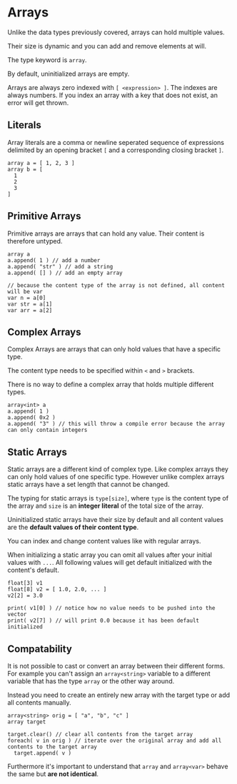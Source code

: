 # Arrays

Unlike the data types previously covered, arrays can hold multiple
values.

Their size is dynamic and you can add and remove elements at will.

The type keyword is `array`.

By default, uninitialized arrays are empty.

Arrays are always zero indexed with `[ <expression> ]`. The indexes are
always numbers. If you index an array with a key that does not exist, an
error will get thrown.

## Literals

Array literals are a comma or newline seperated sequence of expressions
delimited by an opening bracket `[` and a corresponding closing bracket
`]`.

``` 
array a = [ 1, 2, 3 ]
array b = [
  1
  2
  3
]
```

## Primitive Arrays

Primitive arrays are arrays that can hold any value. Their content is
therefore untyped.

``` 
array a
a.append( 1 ) // add a number
a.append( "str" ) // add a string
a.append( [] ) // add an empty array

// because the content type of the array is not defined, all content will be var
var n = a[0]
var str = a[1]
var arr = a[2]
```

## Complex Arrays

Complex Arrays are arrays that can only hold values that have a specific
type.

The content type needs to be specified within `<` and `>` brackets.

There is no way to define a complex array that holds multiple different
types.

``` 
array<int> a
a.append( 1 )
a.append( 0x2 )
a.append( "3" ) // this will throw a compile error because the array can only contain integers
```

## Static Arrays

Static arrays are a different kind of complex type. Like complex arrays
they can only hold values of one specific type. However unlike complex
arrays static arrays have a set length that cannot be changed.

The typing for static arrays is `type[size]`, where `type` is the
content type of the array and `size` is an **integer literal** of the
total size of the array.

Uninitialized static arrays have their size by default and all content
values are the **default values of their content type**.

You can index and change content values like with regular arrays.

When initializing a static array you can omit all values after your
initial values with `...`. All following values will get default
initialized with the content\'s default.

``` 
float[3] v1
float[8] v2 = [ 1.0, 2.0, ... ]
v2[2] = 3.0

print( v1[0] ) // notice how no value needs to be pushed into the vector
print( v2[7] ) // will print 0.0 because it has been default initialized
```

## Compatability

It is not possible to cast or convert an array between their different
forms. For example you can\'t assign an `array<string>` variable to a
different variable that has the type `array` or the other way around.

Instead you need to create an entirely new array with the target type or
add all contents manually.

``` 
array<string> orig = [ "a", "b", "c" ]
array target

target.clear() // clear all contents from the target array
foreach( v in orig ) // iterate over the original array and add all contents to the target array
  target.append( v )
```

Furthermore it\'s important to understand that `array` and `array<var>`
behave the same but **are not identical**.
